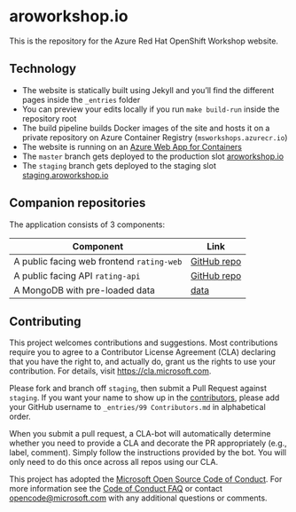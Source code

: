 # aroworkshop.io

This is the repository for the Azure Red Hat OpenShift Workshop website.

## Technology

- The website is statically built using Jekyll and you’ll find the different pages inside the `_entries` folder
- You can preview your edits locally if you run `make build-run` inside the repository root
- The build pipeline builds Docker images of the site and hosts it on a private repository on Azure Container Registry (`msworkshops.azurecr.io`)
- The website is running on an [Azure Web App for Containers](https://azure.microsoft.com/en-us/services/app-service/containers/)
- The `master` branch gets deployed to the production slot [aroworkshop.io](http://aroworkshop.io)
- The `staging` branch gets deployed to the staging slot [staging.aroworkshop.io](http://staging.aroworkshop.io)

## Companion repositories

The application consists of 3 components:

| Component                                           | Link                                                              |
|-----------------------------------------------------|-------------------------------------------------------------------|
| A public facing web frontend `rating-web`          | [GitHub repo](https://github.com/microsoft/rating-web)         |
| A public facing API `rating-api`                   | [GitHub repo](https://github.com/microsoft/rating-api)         |
| A MongoDB with pre-loaded data                      | [data](https://github.com/microsoft/rating-api/raw/master/data.tar.gz)                |

## Contributing

This project welcomes contributions and suggestions.  Most contributions require you to agree to a
Contributor License Agreement (CLA) declaring that you have the right to, and actually do, grant us
the rights to use your contribution. For details, visit https://cla.microsoft.com.

 Please fork and branch off `staging`, then submit a Pull Request against `staging`.
 If you want your name to show up in the [contributors](http://aroworkshop.io/#contributors), please add your GitHub username to `_entries/99 Contributors.md` in alphabetical order.

When you submit a pull request, a CLA-bot will automatically determine whether you need to provide
a CLA and decorate the PR appropriately (e.g., label, comment). Simply follow the instructions
provided by the bot. You will only need to do this once across all repos using our CLA.

This project has adopted the [Microsoft Open Source Code of Conduct](https://opensource.microsoft.com/codeofconduct/).
For more information see the [Code of Conduct FAQ](https://opensource.microsoft.com/codeofconduct/faq/) or
contact [opencode@microsoft.com](mailto:opencode@microsoft.com) with any additional questions or comments.